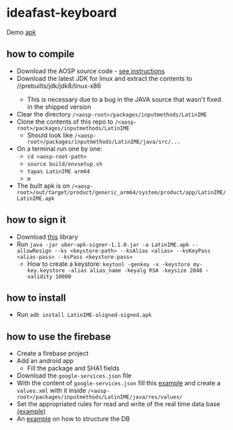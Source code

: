 # ideafast-keyboard
Demo [apk]()

## how to compile

 - Download the AOSP source code - [see instructions](https://source.android.com/setup/build/downloading)
 - Download the latest JDK for linux and extract the contents to /<aosp-root>/prebuilts/jdk/jdk8/linux-x86
    - This is necessary due to a bug in the JAVA source that wasn't fixed in the shipped version
 - Clear the directory ```/<aosp-root>/packages/inputmethods/LatinIME```
 - Clone the contents of this repo to ```/<aosp-root>/packages/inputmethods/LatinIME```
    - Should look like ```/<aosp-root>/packages/inputmethods/LatinIME/java/src/...```
 - On a terminal run one by one:
    - ```cd <aosp-root-path>```
    - ```source build/envsetup.sh```
    - ```tapas LatinIME arm64```
    - ```m```
 - The built apk is on ```/<aosp-root>/out/target/product/generic_arm64/system/product/app/LatinIME/LatinIME.apk```
  
## how to sign it
 
  - Download [this](https://github.com/patrickfav/uber-apk-signer/releases) library
  - Run ```java -jar uber-apk-signer-1.1.0.jar -a LatinIME.apk --allowResign --ks <keystore-path> --ksAlias <alias> --ksKeyPass <alias-pass> --ksPass <keystore-pass>```
    - How to create a keystore: ```keytool -genkey -v -keystore my-key.keystore -alias alias_name -keyalg RSA -keysize 2048 -validity 10000```

## how to install
  - Run ```adb install LatinIME-aligned-signed.apk```

## how to use the firebase
  - Create a firebase project
  - Add an android app
    - Fill the package and SHA1 fields
  - Download the ```google-services.json``` file
  - With the content of ```google-services.json``` fill this [example](https://www.notion.so/values-xml-eef5a253e5934a0e9c1848b5756a255d) and create a ```values.xml``` with it inside ```/<aosp-root>/packages/inputmethods/LatinIME/java/res/values/``` 
  - Set the appropriated rules for read and write of the real time data base [(example)](https://www.notion.so/Rules-8cf11adaa63844a6af802a17ad083fd7)
  - An [example](https://www.notion.so/Database-strucutre-4a51b19b3bf843bc9ed6a01285417c0a) on how to structure the DB
